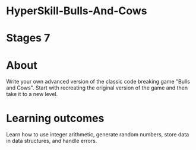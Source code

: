 # HyperSkill-Bulls-And-Cows
# Stages 7

# About
Write your own advanced version of the classic code breaking game "Bulls and Cows". Start with recreating the original version of the game and then take it to a new level.

# Learning outcomes
Learn how to use integer arithmetic, generate random numbers, store data in data structures, and handle errors.
